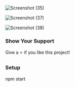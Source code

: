 ![Screenshot (35)](https://github.com/MOHAMMADSHEHBAZ/tic_tac_toe/assets/121683891/c40d0f73-1d53-4752-ae02-9793b447134e)

![Screenshot (37)](https://github.com/MOHAMMADSHEHBAZ/tic_tac_toe/assets/121683891/3cdb44e4-4a66-40bb-bdb4-2c72fd8917eb)

![Screenshot (38)](https://github.com/MOHAMMADSHEHBAZ/tic_tac_toe/assets/121683891/b3378bfa-6245-4eca-a55f-265fe584ac99)



### Show Your Support
Give a ⭐ if you like this project!

### Setup
npm start
